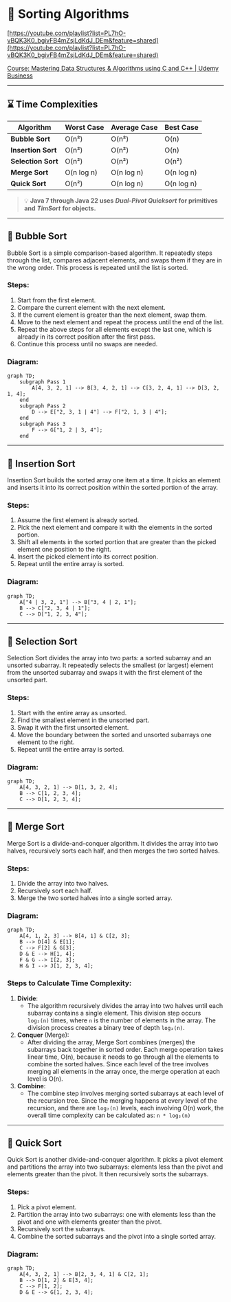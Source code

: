 # 🚀 Sorting Algorithms


[https://youtube.com/playlist?list=PL7hO-vBQK3K0_bgivFB4mZsjLdKdJ_DEm&feature=shared](https://youtube.com/playlist?list=PL7hO-vBQK3K0_bgivFB4mZsjLdKdJ_DEm&feature=shared)


[Course: Mastering Data Structures & Algorithms using C and C++ | Udemy Business](https://tredence.udemy.com/course/datastructurescncpp/learn/lecture/13190984#overview)


---


## ⌛ Time Complexities


| **Algorithm**      | **Worst Case** | **Average Case** | **Best Case** |
| ------------------ | -------------- | ---------------- | ------------- |
| **Bubble Sort**    | O(n²)          | O(n²)            | O(n)          |
| **Insertion Sort** | O(n²)          | O(n²)            | O(n)          |
| **Selection Sort** | O(n²)          | O(n²)            | O(n²)         |
| **Merge Sort**     | O(n log n)     | O(n log n)       | O(n log n)    |
| **Quick Sort**     | O(n²)          | O(n log n)       | O(n log n)    |


> 💡 **Java 7 through Java 22 uses** _**Dual-Pivot Quicksort**_ **for primitives and** _**TimSort**_ **for objects.**


---


## 🚀 Bubble Sort


Bubble Sort is a simple comparison-based algorithm. It repeatedly steps through the list, compares adjacent elements, and swaps them if they are in the wrong order. This process is repeated until the list is sorted.


### Steps:

1. Start from the first element.
2. Compare the current element with the next element.
3. If the current element is greater than the next element, swap them.
4. Move to the next element and repeat the process until the end of the list.
5. Repeat the above steps for all elements except the last one, which is already in its correct position after the first pass.
6. Continue this process until no swaps are needed.

### Diagram:


```mermaid
graph TD;
    subgraph Pass 1
        A[4, 3, 2, 1] --> B[3, 4, 2, 1] --> C[3, 2, 4, 1] --> D[3, 2, 1, 4];
    end
    subgraph Pass 2
        D --> E["2, 3, 1 | 4"] --> F["2, 1, 3 | 4"];
    end
    subgraph Pass 3
        F --> G["1, 2 | 3, 4"];
    end
```


---


## 🚀 Insertion Sort


Insertion Sort builds the sorted array one item at a time. It picks an element and inserts it into its correct position within the sorted portion of the array.


### Steps:

1. Assume the first element is already sorted.
2. Pick the next element and compare it with the elements in the sorted portion.
3. Shift all elements in the sorted portion that are greater than the picked element one position to the right.
4. Insert the picked element into its correct position.
5. Repeat until the entire array is sorted.

### Diagram:


```mermaid
graph TD;
    A["4 | 3, 2, 1"] --> B["3, 4 | 2, 1"];
    B --> C["2, 3, 4 | 1"];
    C --> D["1, 2, 3, 4"];
```


---


## 🚀 Selection Sort


Selection Sort divides the array into two parts: a sorted subarray and an unsorted subarray. It repeatedly selects the smallest (or largest) element from the unsorted subarray and swaps it with the first element of the unsorted part.


### Steps:

1. Start with the entire array as unsorted.
2. Find the smallest element in the unsorted part.
3. Swap it with the first unsorted element.
4. Move the boundary between the sorted and unsorted subarrays one element to the right.
5. Repeat until the entire array is sorted.

### Diagram:


```mermaid
graph TD;
    A[4, 3, 2, 1] --> B[1, 3, 2, 4];
    B --> C[1, 2, 3, 4];
    C --> D[1, 2, 3, 4];
```


---


## 🚀 Merge Sort


Merge Sort is a divide-and-conquer algorithm. It divides the array into two halves, recursively sorts each half, and then merges the two sorted halves.


### Steps:

1. Divide the array into two halves.
2. Recursively sort each half.
3. Merge the two sorted halves into a single sorted array.

### Diagram:


```mermaid
graph TD;
    A[4, 1, 2, 3] --> B[4, 1] & C[2, 3];
    B --> D[4] & E[1];
    C --> F[2] & G[3];
    D & E --> H[1, 4];
    F & G --> I[2, 3];
    H & I --> J[1, 2, 3, 4];
```


### Steps to Calculate Time Complexity: 

1. **Divide**:
    - The algorithm recursively divides the array into two halves until each subarray contains a single element. This division step occurs `log₂(n)` times, where `n` is the number of elements in the array. The division process creates a binary tree of depth `log₂(n)`.
2. **Conquer** (Merge):
    - After dividing the array, Merge Sort combines (merges) the subarrays back together in sorted order. Each merge operation takes linear time, O(n), because it needs to go through all the elements to combine the sorted halves. Since each level of the tree involves merging all elements in the array once, the merge operation at each level is O(n).
3. **Combine**:
    - The combine step involves merging sorted subarrays at each level of the recursion tree. Since the merging happens at every level of the recursion, and there are `log₂(n)` levels, each involving O(n) work, the overall time complexity can be calculated as: `n * log₂(n)`

---


## 🚀 Quick Sort


Quick Sort is another divide-and-conquer algorithm. It picks a pivot element and partitions the array into two subarrays: elements less than the pivot and elements greater than the pivot. It then recursively sorts the subarrays.


### Steps:

1. Pick a pivot element.
2. Partition the array into two subarrays: one with elements less than the pivot and one with elements greater than the pivot.
3. Recursively sort the subarrays.
4. Combine the sorted subarrays and the pivot into a single sorted array.

### Diagram:


```mermaid
graph TD;
    A[4, 3, 2, 1] --> B[2, 3, 4, 1] & C[2, 1];
    B --> D[1, 2] & E[3, 4];
    C --> F[1, 2];
    D & E --> G[1, 2, 3, 4];
```

